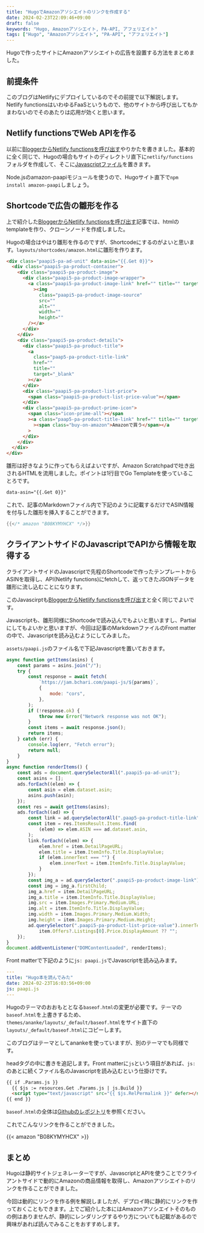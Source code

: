 ```yaml
---
title: "HugoでAmazonアソシエイトのリンクを作成する"
date: 2024-02-23T22:09:46+09:00
draft: false
keywords: "Hugo, Amazonアソシエイト, PA-API, アフェリエイト"
tags: ["Hugo", "Amazonアソシエイト", "PA-API", "アフェリエイト"]
---
```


Hugoで作ったサイトにAmazonアソシエイトの広告を設置する方法をまとめました。

## 前提条件

このブログはNetlifyにデプロイしているのでその前提で以下解説します。Netlify functionsはいわゆるFaaSというもので、他のサイトから呼び出してもかまわないのでそのあたりは応用が効くと思います。

## Netlify functionsでWeb APIを作る

以前に[BloggerからNetlify functionsを呼び出す](https://www.bchari.com/2024/01/pa-api-3.html)やりかたを書きました。基本的に全く同じで、Hugoの場合もサイトのディレクトリ直下に`netlify/functions`フォルダを作成して、そこに[Javascriptファイル](https://github.com/takasumir/jam/blob/main/netlify/functions/amazonpaapi-js.js)を置きます。

Node.jsのamazon-paapiモジュールを使うので、Hugoサイト直下で`npm install amazon-paapi`しましょう。

## Shortcodeで広告の雛形を作る

上で紹介した[BloggerからNetlify functionsを呼び出す](https://www.bchari.com/2024/01/pa-api-3.html)記事では、htmlのtemplateを作り、クローンノードを作成しました。

Hugoの場合はやはり雛形を作るのですが、Shortcodeにするのがよいと思います。`layouts/shortcodes/amazon.html`に雛形を作ります。

```html
<div class="paapi5-pa-ad-unit" data-asin="{{.Get 0}}">
  <div class="paapi5-pa-product-container">
    <div class="paapi5-pa-product-image">
      <div class="paapi5-pa-product-image-wrapper">
        <a class="paapi5-pa-product-image-link" href="" title="" target="_blank"
          ><img
            class="paapi5-pa-product-image-source"
            src=""
            alt=""
            width=""
            height=""
        /></a>
      </div>
    </div>
    <div class="paapi5-pa-product-details">
      <div class="paapi5-pa-product-title">
        <a
          class="paap5-pa-product-title-link"
          href=""
          title=""
          target="_blank"
        ></a>
      </div>
      <div class="paapi5-pa-product-list-price">
        <span class="paapi5-pa-product-list-price-value"></span>
      </div>
      <div class="paapi5-pa-product-prime-icon">
        <span class="icon-prime-all"></span
        ><a class="paap5-pa-product-title-link" href="" title="" target="_blank"
          ><span class="buy-on-amazon">Amazonで買う</span></a
        >
      </div>
    </div>
  </div>
</div>
```

雛形は好きなように作ってもらえばよいですが、Amazon Scratchpadで吐き出されるHTMLを流用しました。ポイントは1行目でGo Templateを使っていることろです。

```html
data-asin="{{.Get 0}}"
```

これで、記事のMarkdownファイル内で下記のように記載するだけでASIN情報を付与した雛形を挿入することができます。

```go
{{</* amazon "B08KYMYHCX" */>}}
```

## クライアントサイドのJavascriptでAPIから情報を取得する

クライアントサイドのJavascriptで先程のShortcodeで作ったテンプレートからASINを取得し、API(Netlify functions)にfetchして、返ってきたJSONデータを雛形に流し込むことになります。

このJavascirptも[BloggerからNetlify functionsを呼び出す](https://www.bchari.com/2024/01/pa-api-3.html)と全く同じでよいです。

Javascriptも、雛形同様にShortcodeで読み込んでもよいと思いますし、Partialにしてもよいかと思いますが、今回は記事のMarkdownファイルのFront matterの中で、Javascriptを読み込むようにしてみました。

`assets/paapi.js`のファイル名で下記Javascriptを置いておきます。

```javascript
async function getItems(asins) {
    const params = asins.join("/");
    try {
        const response = await fetch(
            `https://jam.bchari.com/paapi-js/${params}`,
            {
                mode: "cors",
            },
        );
        if (!response.ok) {
            throw new Error("Network response was not OK");
        }
        const items = await response.json();
        return items;
    } catch (err) {
        console.log(err, "Fetch error");
        return null;
    }
}
async function renderItems() {
    const ads = document.querySelectorAll(".paapi5-pa-ad-unit");
    const asins = [];
    ads.forEach((elem) => {
        const asin = elem.dataset.asin;
        asins.push(asin);
    });
    const res = await getItems(asins);
    ads.forEach((ad) => {
        const link = ad.querySelectorAll(".paap5-pa-product-title-link");
        const item = res.ItemsResult.Items.find(
            (elem) => elem.ASIN === ad.dataset.asin,
        );
        link.forEach((elem) => {
            elem.href = item.DetailPageURL;
            elem.title = item.ItemInfo.Title.DisplayValue;
            if (elem.innerText === "") {
                elem.innerText = item.ItemInfo.Title.DisplayValue;
            }
        });
        const img_a = ad.querySelector(".paapi5-pa-product-image-link");
        const img = img_a.firstChild;
        img_a.href = item.DetailPageURL;
        img_a.title = item.ItemInfo.Title.DisplayValue;
        img.src = item.Images.Primary.Medium.URL;
        img.alt = item.ItemInfo.Title.DisplayValue;
        img.width = item.Images.Primary.Medium.Width;
        img.height = item.Images.Primary.Medium.Height;
        ad.querySelector(".paapi5-pa-product-list-price-value").innerText =
            item.Offers?.Listings[0].Price.DisplayAmount ?? "";
    });
}
document.addEventListener("DOMContentLoaded", renderItems);
```

Front matterで下記のように`js: paapi.js`でJavascriptを読み込みます。

```yaml
---
title: "Hugo本を読んでみた"
date: 2024-02-23T16:03:56+09:00
js: paapi.js
---
```

Hugoのテーマのおおもととなる`baseof.html`の変更が必要です。テーマの`baseof.html`を上書きするため、`themes/ananke/layouts/_default/baseof.html`をサイト直下の`layouts/_default/baseof.html`にコピーします。

このブログはテーマとしてanankeを使っていますが、別のテーマでも同様です。

headタグの中に書きを追記します。Front matterに`js`という項目があれば、`js:`のあとに続くファイル名のJavascriptを読み込むという仕掛けです。

```html
{{ if .Params.js }}
  {{ $js := resources.Get .Params.js | js.Build }}
  <script type="text/javascript" src="{{ $js.RelPermalink }}" defer></script>
{{ end }}

```

`baseof.html`の全体は[Githubのレポジトリ](https://github.com/takasumir/jam/blob/main/layouts/_default/baseof.html)を参照ください。

これでこんなリンクを作ることができました。

{{< amazon "B08KYMYHCX" >}}

## まとめ

Hugoは静的サイトジェネレーターですが、JavascriptとAPIを使うことでクライアントサイドで動的にAmazonの商品情報を取得し、Amazonアソシエイトのリンクを作ることができました。

今回は動的にリンクを作る例を解説しましたが、デプロイ時に静的にリンクを作っておくこともできます。上でご紹介した本にはAmazonアソシエイトそのものの例はありませんが、静的にレンダリングするやり方についても記載があるので興味があれば読んでみることをおすすめします。
